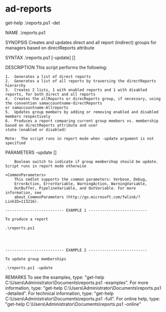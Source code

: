 # ad-reports

get-help .\reports.ps1 -det

NAME
    .\reports.ps1

SYNOPSIS
    Creates and updates direct and all report (indirect) groups for managers based on directReports attribute


SYNTAX
    .\reports.ps1 [-update] [<CommonParameters>]


DESCRIPTION
    This script performs the following:

    1.  Generates a list of direct reports
    2.  Generates a list of all reports by traversing the directReports hierarchy
    3.  Creates 2 lists, 1 with enabled reports and 1 with disabled reports, for both direct and all reports
    4.  Creates the allReports or direcReports group, if necessary, using the convention samaccountname-directReports
    or samaccountname-Allreports
    5.  Updates group members by adding or removing enabled and disabled members respectively
    6.  Produces a report comparing current group members vs. membership based on directReports attribute and user
    state (enabled or disabled)

    Mote:  The script runs in report mode when -update argument is not specified


PARAMETERS
    -update [<SwitchParameter>]
    
        Boolean switch to indicate if group membershop should be update. Script runs in report mode otherwise

    <CommonParameters>
        This cmdlet supports the common parameters: Verbose, Debug,
        ErrorAction, ErrorVariable, WarningAction, WarningVariable,
        OutBuffer, PipelineVariable, and OutVariable. For more information, see
        about_CommonParameters (http://go.microsoft.com/fwlink/?LinkID=113216).

    -------------------------- EXAMPLE 1 --------------------------

    To produce a report

    .\reports.ps1




    -------------------------- EXAMPLE 2 --------------------------

    To update group memberships

    .\reports.ps1 -update




REMARKS
    To see the examples, type: "get-help C:\Users\Administrator\Documents\reports.ps1 -examples".
    For more information, type: "get-help C:\Users\Administrator\Documents\reports.ps1 -detailed".
    For technical information, type: "get-help C:\Users\Administrator\Documents\reports.ps1 -full".
    For online help, type: "get-help C:\Users\Administrator\Documents\reports.ps1 -online"

